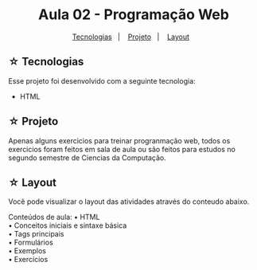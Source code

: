 <h1 align="center">Aula 02 - Programação Web</h1>

<p align="center">
  <a href="#-tecnologias">Tecnologias</a>&nbsp;&nbsp;&nbsp;|&nbsp;&nbsp;&nbsp;
  <a href="#-projeto">Projeto</a>&nbsp;&nbsp;&nbsp;|&nbsp;&nbsp;&nbsp;
  <a href="#-layout">Layout</a>&nbsp;&nbsp;&nbsp;
</p>

## ☆ Tecnologias

Esse projeto foi desenvolvido com a seguinte tecnologia:
- HTML

## ☆ Projeto
Apenas alguns exercicios para treinar progranmação web, todos os exercicios foram feitos em sala de aula ou são feitos para estudos no segundo semestre de Ciencias da Computação.

## ☆ Layout

Você pode visualizar o layout das atividades através do conteudo abaixo.<br>

Conteúdos de aula:
• HTML <br>
• Conceitos iniciais e sintaxe básica <br>
• Tags principais <br>
• Formulários <br>
• Exemplos <br>
• Exercícios
